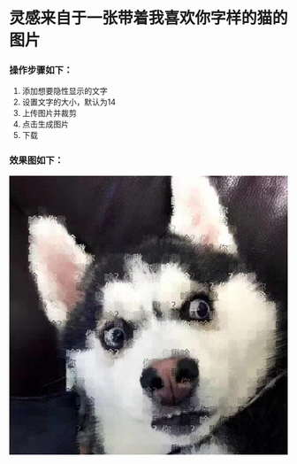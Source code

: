 # 灵感来自于一张带着我喜欢你字样的猫的图片

### 操作步骤如下：
1. 添加想要隐性显示的文字
2. 设置文字的大小，默认为14
3. 上传图片并裁剪
4. 点击生成图片
5. 下载

### 效果图如下：
![alt 效果图](./images/example.png)

